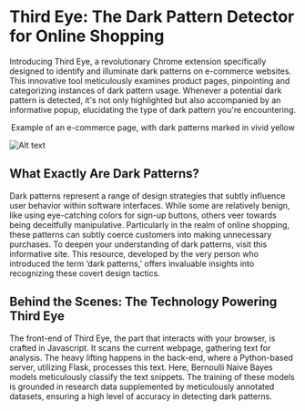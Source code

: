# Third Eye: The Dark Pattern Detector for Online Shopping

Introducing Third Eye, a revolutionary Chrome extension specifically designed to identify and illuminate dark patterns on e-commerce websites. This innovative tool meticulously examines product pages, pinpointing and categorizing instances of dark pattern usage. Whenever a potential dark pattern is detected, it's not only highlighted but also accompanied by an informative popup, elucidating the type of dark pattern you're encountering.

<p align = "center">
    Example of an e-commerce page, with dark patterns marked in vivid yellow
</p>

![Alt text](https://drive.google.com/uc?export=view&id=1UOQi7rOx1WI0lw--DsNy1u62YwvQTAru)



## What Exactly Are Dark Patterns?

Dark patterns represent a range of design strategies that subtly influence user behavior within software interfaces. While some are relatively benign, like using eye-catching colors for sign-up buttons, others veer towards being deceitfully manipulative. Particularly in the realm of online shopping, these patterns can subtly coerce customers into making unnecessary purchases. To deepen your understanding of dark patterns, visit this informative site. This resource, developed by the very person who introduced the term ‘dark patterns,’ offers invaluable insights into recognizing these covert design tactics.

## Behind the Scenes: The Technology Powering Third Eye

The front-end of Third Eye, the part that interacts with your browser, is crafted in Javascript. It scans the current webpage, gathering text for analysis. The heavy lifting happens in the back-end, where a Python-based server, utilizing Flask, processes this text. Here, Bernoulli Naive Bayes models meticulously classify the text snippets. The training of these models is grounded in research data supplemented by meticulously annotated datasets, ensuring a high level of accuracy in detecting dark patterns.


